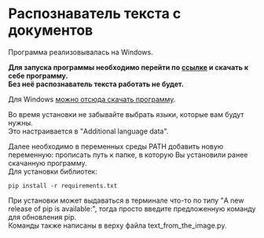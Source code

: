 # Распознаватель текста с документов

<p>
Программа реализовывалась на Windows.


<b>Для запуска программы необходимо перейти по 
<a href="https://tesseract-ocr.github.io/tessdoc/Installation.html">ссылке</a> и скачать к себе программу.<br>
Без неё распознаватель текста работать не будет.</b>


Для Windows <a href="https://github.com/UB-Mannheim/tesseract/wiki"> можно отсюда скачать программу</a>.


Во время установки не забывайте выбрать языки, которые вам будут нужны.<br> Это настраивается в "Additional language data".


Далее необходимо в переменных среды PATH добавить новую переменную: прописать путь к папке, в которую Вы установили ранее скачанную программу.<br>
Для установки библиотек: 
```
pip install -r requirements.txt
```

При установки может выдаваться в терминале что-то по типу "A new release of pip is available:", тогда просто введите предложенную команду для обновления pip.<br>
Команды также написаны в верху файла text_from_the_image.py.<br>

</p>